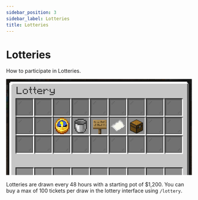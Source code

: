 ```yaml
---
sidebar_position: 3
sidebar_label: Lotteries
title: Lotteries
---
```


# Lotteries
How to participate in Lotteries.

![Lottery](./img/lottery.png)

Lotteries are drawn every 48 hours with a starting pot of $1,200. You can buy a max of 100 tickets per draw in the lottery interface using `/lottery`.